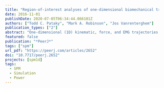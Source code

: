 ```yaml
---
title: "Region-of-interest analyses of one-dimensional biomechanical trajectories: bridging 0D and 1D theory, augmenting statistical power"
date: 2016-11-01
publishDate: 2020-07-05T06:34:44.066101Z
authors: ["Todd C. Pataky", "Mark A. Robinson", "Jos Vanrenterghem"]
publication_types: ["2"]
abstract: "One-dimensional (1D) kinematic, force, and EMG trajectories are often analyzed using zero-dimensional (0D) metrics like local extrema. Recently whole-trajectory 1D methods have emerged in the literature as alternatives. Since 0D and 1D methods can yield qualitatively different results, the two approaches may appear to be theoretically distinct. The purposes of this paper were (a) to clarify that 0D and 1D approaches are actually just special cases of a more general region-of-interest (ROI) analysis framework, and (b) to demonstrate how ROIs can augment statistical power. We first simulated millions of smooth, random 1D datasets to validate theoretical predictions of the 0D, 1D and ROI approaches and to emphasize how ROIs provide a continuous bridge between 0D and 1D results. We then analyzed a variety of public datasets to demonstrate potential effects of ROIs on biomechanical conclusions. Results showed, first, that a priori ROI particulars can qualitatively affect the biomechanical conclusions that emerge from analyses and, second, that ROIs derived from exploratory/pilot analyses can detect smaller biomechanical effects than are detectable using full 1D methods. We recommend regarding ROIs, like data filtering particulars and Type I error rate, as parameters which can affect hypothesis testing results, and thus as sensitivity analysis tools to ensure arbitrary decisions do not influence scientific interpretations. Last, we describe open-source Python and MATLAB implementations of 1D ROI analysis for arbitrary experimental designs ranging from one-sample t tests to MANOVA."
featured: false
publication: "*PeerJ*"
tags: ["spm"]
url_pdf: "https://peerj.com/articles/2652"
doi: "10.7717/peerj.2652"
projects: [spm1d]
tags:
  - SPM
  - Simulation
  - Power
---
```

